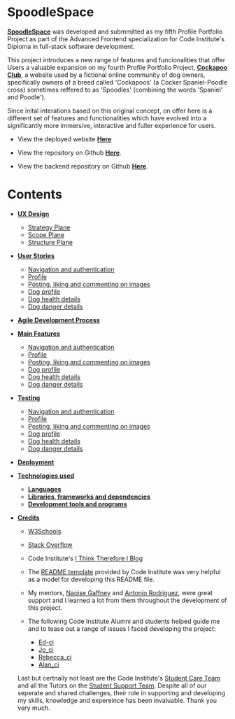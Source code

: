 # SpoodleSpace



**[SpoodleSpace](https://home-cockapoo-club-pp4.herokuapp.com)** was developed and submmitted as my fifth Profile Portfolio Project as part of the Advanced Frontend specialization for Code Institute's Diploma in full-stack software development. 

This project introduces a new range of features and funcionalities that offer Users a valuable expansion on my fourth Profile Portfolio Project, **[Cockapoo Club](https://home-cockapoo-club-pp4.herokuapp.com)**, a website used by a fictional online community of dog owners, specifically owners of a breed called 'Cockapoos' (a Cocker Spaniel-Poodle cross) sometimes reffered to as 'Spoodles' (combining the words 'Spaniel' and Poodle').   

Since inital interations based on this original concept, on offer here is a different set of features and functionalities which have evolved into a significantly more immersive, interactive and fuller experience for users.


- View the deployed website **[Here](https://spoodle-space-pp5.herokuapp.com)** 

- View the repository on Github **[Here](https://github.com/SamOBrienOlinger/spoodle-space-pp5)**.

- View the backend repository on Github **[Here](https://github.com/SamOBrienOlinger/drf-spoodle-space)**. 


# Contents

  - [**UX Design**](#ux-design)
    - [Strategy Plane](#strategy-plane)
    - [Scope Plane](#scope-plane)
    - [Structure Plane](#structure-plane)


  - [**User Stories**](#user-stories)
    - [Navigation and authentication](#Navigation-and-authentication)
    - [Profile](#profile)
    - [Posting, liking and commenting on images](#posting-liking-and-commenting-on-images)
    - [Dog profile](#Dog-profile)
    - [Dog health details](#Dog-health-details)
    - [Dog danger details](#Dog-danger-details)
 - [**Agile Development Process**](#agile-development-process)
 - [**Main Features**](#Main-features)
     - [Navigation and authentication](#Navigation-and-authentication)
    - [Profile](#profile)
    - [Posting, liking and commenting on images](#posting-liking-and-commenting-on-images)
    - [Dog profile](#Dog-profile)
    - [Dog health details](#Dog-health-details)
    - [Dog danger details](#Dog-danger-details)

 - [**Testing**](#testing)
    - [Navigation and authentication](#Navigation-and-authentication)
    - [Profile](#profile)
    - [Posting, liking and commenting on images](#posting-liking-and-commenting-on-images)
    - [Dog profile](#Dog-profile)
    - [Dog health details](#Dog-health-details)
    - [Dog danger details](#Dog-danger-details)

- [**Deployment**](#deployment)
- [**Technologies used**](#technologies-used)
    - [**Languages**](#languages)
    - [**Libraries, frameworks and dependencies**](#libraries-frameworks-and-dependencies)
    - [**Development tools and programs**](#development-tools-and-programs)

 - [**Credits**](#credits)


    - [W3Schools](https://www.w3schools.com/) 
    - [Stack Overflow](https://stackoverflow.com/)
    - Code Institute's [I Think Therefore I Blog](https://learn.codeinstitute.net/courses/course-v1:CodeInstitute+FST101+2021_T1/courseware/b31493372e764469823578613d11036b/fe4299adcd6743328183aab4e7ec5d13/)

  
    - The [README template](https://github.com/Code-Institute-Solutions/readme-template) provided by Code Institute was very helpful as a model for developing this README file.  

    - My mentors, [Naoise Gaffney]() and [Antonio Rodriguez](), were great support and I learned a lot from them throughout the development of this project. 
    
    - The following Code Institute Alumni and students helped guide me and to tease out a range of issues I faced developing the project: 
        
        - [Ed-ci](https://code-institute-room.slack.com/team/U02FJ8V7NA2)
        - [Jo_ci](https://code-institute-room.slack.com/team/U01MQ6TQUPQ)
        - [Rebecca_ci](https://code-institute-room.slack.com/team/U02NKD296N5)
        - [Alan_ci](https://code-institute-room.slack.com/team/U01FHTDF0RE)



    Last but certnaily not least are the Code Institute's [Student Care Team]() and all the Tutors on the [Student Support Team](). Despite all of our seperate and shared challenges, their role in supporting and developing my skills, knowledge and expereince has been invaluable. Thank you very much. 





















